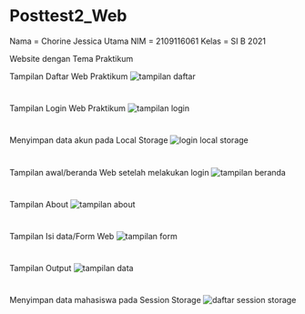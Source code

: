 # Posttest2_Web

Nama = Chorine Jessica Utama
NIM = 2109116061
Kelas = SI B 2021


Website dengan Tema Praktikum

Tampilan Daftar Web Praktikum
![tampilan daftar](https://user-images.githubusercontent.com/120235513/227743400-a4be0d9f-8f36-4094-8d63-63efdeaf783c.JPG)
#
Tampilan Login Web Praktikum
![tampilan login](https://user-images.githubusercontent.com/120235513/227743401-5dd3ee09-f09f-4015-972d-333de1f358f9.JPG)
#
Menyimpan data akun pada Local Storage
![login local storage](https://user-images.githubusercontent.com/120235513/227743523-b2040f39-8372-47e5-b292-c31046faa3a8.JPG)
#
Tampilan awal/beranda Web setelah melakukan login
![tampilan beranda](https://user-images.githubusercontent.com/120235513/227743525-c2beb625-ad66-4879-8032-349b13d41ebf.JPG)
#
Tampilan About
![tampilan about](https://user-images.githubusercontent.com/120235513/227743524-c4b08f57-315e-436b-8b56-32d67ff6c4ad.JPG)
#
Tampilan Isi data/Form Web
![tampilan form](https://user-images.githubusercontent.com/120235513/227743529-dae40afd-4aa1-4b05-9b9f-a013968a36ac.JPG)
#
Tampilan Output
![tampilan data](https://user-images.githubusercontent.com/120235513/227743528-410666cb-7dbc-467c-bea5-aeab7d0957f7.JPG)
#
Menyimpan data mahasiswa pada Session Storage
![daftar session storage](https://user-images.githubusercontent.com/120235513/227743522-2a9c7620-aec2-4f75-be5b-ae400d6ccc9e.JPG)

